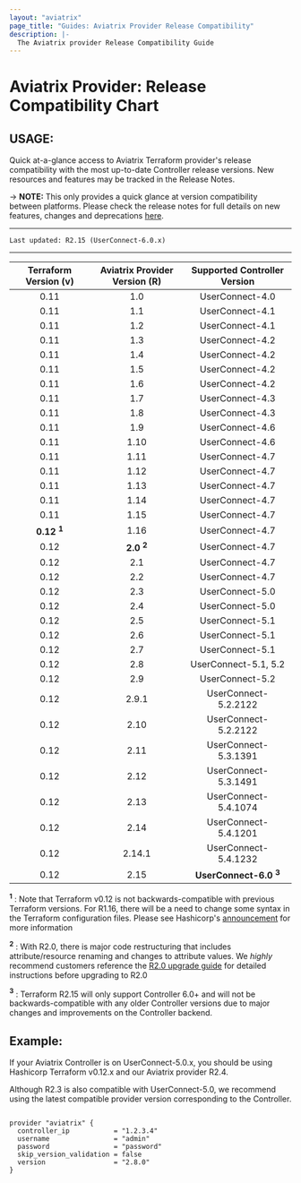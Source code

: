 ```yaml
---
layout: "aviatrix"
page_title: "Guides: Aviatrix Provider Release Compatibility"
description: |-
  The Aviatrix provider Release Compatibility Guide
---
```


# Aviatrix Provider: Release Compatibility Chart

## USAGE:
Quick at-a-glance access to Aviatrix Terraform provider's release compatibility with the most up-to-date Controller release versions. New resources and features may be tracked in the Release Notes.

-> **NOTE:** This only provides a quick glance at version compatibility between platforms. Please check the release notes for full details on new features, changes and deprecations [here](https://www.terraform.io/docs/providers/aviatrix/guides/release-notes.html).


---

``Last updated: R2.15 (UserConnect-6.0.x)``


---


| Terraform Version (v) | Aviatrix Provider Version (R) | Supported Controller Version |
|:-----------------:|:-------------------------:|:----------------------------:|
| 0.11              | 1.0                      | UserConnect-4.0              |
| 0.11              | 1.1                      | UserConnect-4.1              |
| 0.11              | 1.2                      | UserConnect-4.1              |
| 0.11              | 1.3                      | UserConnect-4.2              |
| 0.11              | 1.4                      | UserConnect-4.2              |
| 0.11              | 1.5                      | UserConnect-4.2              |
| 0.11              | 1.6                      | UserConnect-4.2              |
| 0.11              | 1.7                      | UserConnect-4.3              |
| 0.11              | 1.8                      | UserConnect-4.3              |
| 0.11              | 1.9                      | UserConnect-4.6              |
| 0.11              | 1.10                     | UserConnect-4.6              |
| 0.11              | 1.11                     | UserConnect-4.7              |
| 0.11              | 1.12                     | UserConnect-4.7              |
| 0.11              | 1.13                     | UserConnect-4.7              |
| 0.11              | 1.14                     | UserConnect-4.7              |
| 0.11              | 1.15                     | UserConnect-4.7              |
| **0.12 <sup>1</sup>** | 1.16                 | UserConnect-4.7              |
| 0.12              | **2.0 <sup>2</sup>**     | UserConnect-4.7              |
| 0.12              | 2.1                      | UserConnect-4.7              |
| 0.12              | 2.2                      | UserConnect-4.7              |
| 0.12              | 2.3                      | UserConnect-5.0              |
| 0.12              | 2.4                      | UserConnect-5.0              |
| 0.12              | 2.5                      | UserConnect-5.1              |
| 0.12              | 2.6                      | UserConnect-5.1              |
| 0.12              | 2.7                      | UserConnect-5.1              |
| 0.12              | 2.8                      | UserConnect-5.1, 5.2         |
| 0.12              | 2.9                      | UserConnect-5.2              |
| 0.12              | 2.9.1                    | UserConnect-5.2.2122         |
| 0.12              | 2.10                     | UserConnect-5.2.2122         |
| 0.12              | 2.11                     | UserConnect-5.3.1391         |
| 0.12              | 2.12                     | UserConnect-5.3.1491         |
| 0.12              | 2.13                     | UserConnect-5.4.1074         |
| 0.12              | 2.14                     | UserConnect-5.4.1201         |
| 0.12              | 2.14.1                   | UserConnect-5.4.1232         |
| 0.12              | 2.15                     | **UserConnect-6.0 <sup>3</sup>** |

**<sup>1</sup>** : Note that Terraform v0.12 is not backwards-compatible with previous Terraform versions. For R1.16, there will be a need to change some syntax in the Terraform configuration files. Please see Hashicorp's [announcement](https://www.hashicorp.com/blog/announcing-terraform-0-12) for more information

**<sup>2</sup>** : With R2.0, there is major code restructuring that includes attribute/resource renaming and changes to attribute values. We *highly* recommend customers reference the [R2.0 upgrade guide](https://www.terraform.io/docs/providers/aviatrix/guides/v2-upgrade-guide.html) for detailed instructions before upgrading to R2.0

**<sup>3</sup>** : Terraform R2.15 will only support Controller 6.0+ and will not be backwards-compatible with any older Controller versions due to major changes and improvements on the Controller backend.

## Example:
If your Aviatrix Controller is on UserConnect-5.0.x, you should be using Hashicorp Terraform v0.12.x and our Aviatrix provider R2.4.

Although R2.3 is also compatible with UserConnect-5.0, we recommend using the latest compatible provider version corresponding to the Controller.

```hcl

provider "aviatrix" {
  controller_ip           = "1.2.3.4"
  username                = "admin"
  password                = "password"
  skip_version_validation = false
  version                 = "2.8.0"
}
```
